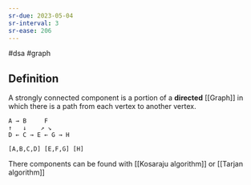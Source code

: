 ```yaml
---
sr-due: 2023-05-04
sr-interval: 3
sr-ease: 206
---
```


#dsa #graph 

## Definition 

A strongly connected component is a portion of a **directed** [[Graph]] in which there is a path from each vertex to another vertex. 

```text
A → B     F
↑   ↓    ↗ ↘
D ← C → E ← G → H

[A,B,C,D] [E,F,G] [H]
```

There components can be found with [[Kosaraju algorithm]] or [[Tarjan algorithm]]